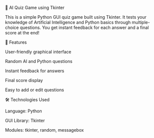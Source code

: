 🧠 AI Quiz Game using Tkinter

This is a simple Python GUI quiz game built using Tkinter.
It tests your knowledge of Artificial Intelligence and Python basics through multiple-choice questions.
You get instant feedback for each answer and a final score at the end!

🚀 Features

User-friendly graphical interface

Random AI and Python questions

Instant feedback for answers

Final score display

Easy to add or edit questions

🛠️ Technologies Used

Language: Python

GUI Library: Tkinter

Modules: tkinter, random, messagebox
